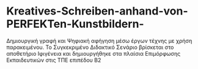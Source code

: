 # Kreatives-Schreiben-anhand-von-PERFEKTen-Kunstbildern-
Δημιουργική γραφή και Ψηφιακή αφήγηση μέσω έργων τέχνης με χρήση παρακειμένου.
Το Συγκεκριμένο Διδακτικό Σενάριο βρίσκεται στο αποθετήριο Ιφιγένεια και δημιουργήθηκε στα πλαίσια Επιμόρφωσης Εκπαιδευτικών στις ΤΠΕ επιπέδου Β2 
